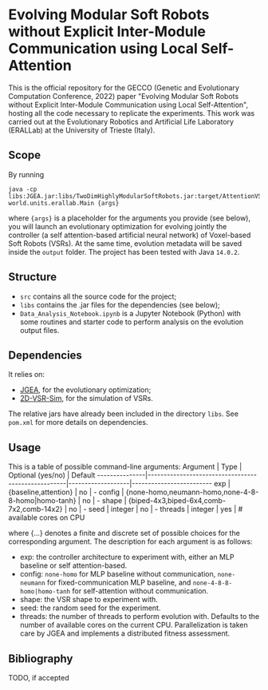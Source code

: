 # Evolving Modular Soft Robots without Explicit Inter-Module Communication using Local Self-Attention
This is the official repository for the GECCO (Genetic and Evolutionary Computation Conference, 2022) paper "Evolving Modular Soft Robots without Explicit Inter-Module Communication using Local Self-Attention", hosting all the code necessary to replicate the experiments. This work was carried out at the Evolutionary Robotics and Artificial Life Laboratory (ERALLab) at the University of Trieste (Italy).

## Scope
By running
```
java -cp libs:JGEA.jar:libs/TwoDimHighlyModularSoftRobots.jar:target/AttentionVSRs.jar world.units.erallab.Main {args}
```
where `{args}` is a placeholder for the arguments you provide (see below), you will launch an evolutionary optimization for evolving jointly the controller (a self attention-based artificial neural network) of Voxel-based Soft Robots (VSRs). At the same time, evolution metadata will be saved inside the `output` folder. The project has been tested with Java `14.0.2`.

## Structure
* `src` contains all the source code for the project;
* `libs` contains the .jar files for the dependencies (see below);
* `Data_Analysis_Notebook.ipynb` is a Jupyter Notebook (Python) with some routines and starter code to perform analysis on the evolution output files.

## Dependencies
It relies on:
* [JGEA](https://github.com/ericmedvet/jgea), for the evolutionary optimization;
* [2D-VSR-Sim](https://github.com/ericmedvet/2dhmsr), for the simulation of VSRs.

The relative jars have already been included in the directory `libs`. See `pom.xml` for more details on dependencies.

## Usage
This is a table of possible command-line arguments:
Argument       | Type                                               | Optional (yes/no) | Default
---------------|----------------------------------------------------|-------------------|-------------------------
exp            | {baseline,attention}                               | no                | -
config         | {none-homo,neumann-homo,none-4-8-8-homo|homo-tanh} | no                | -
shape          | {biped-4x3,biped-6x4,comb-7x2,comb-14x2}           | no                | -
seed           | integer                                            | no                | -
threads        | integer                                            | yes               | # available cores on CPU

where {...} denotes a finite and discrete set of possible choices for the corresponding argument. The description for each argument is as follows:
* exp: the controller architecture to experiment with, either an MLP baseline or self attention-based.
* config: `none-homo` for MLP baseline without communication, `none-neumann` for fixed-communication MLP baseline, and `none-4-8-8-homo|homo-tanh` for self-attention without communication.
* shape: the VSR shape to experiment with.
* seed: the random seed for the experiment.
* threads: the number of threads to perform evolution with. Defaults to the number of available cores on the current CPU. Parallelization is taken care by JGEA and implements a distributed fitness assessment.

## Bibliography
TODO, if accepted
